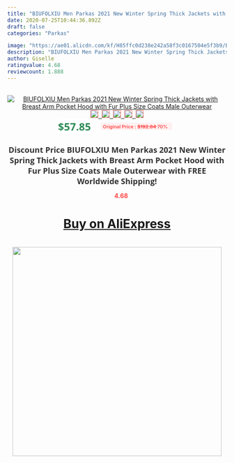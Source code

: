 ```yaml
---
title: "BIUFOLXIU Men Parkas 2021 New Winter Spring Thick Jackets with Breast Arm Pocket Hood with Fur Plus Size Coats Male Outerwear"
date: 2020-07-25T10:44:36.892Z
draft: false
categories: "Parkas"

image: "https://ae01.alicdn.com/kf/H85ffc0d238e242a58f3c0167504e5f3b9/BIUFOLXIU-Men-Parkas-2021-New-Winter-Spring-Thick-Jackets-with-Breast-Arm-Pocket-Hood-with-Fur.jpg"
description: "BIUFOLXIU Men Parkas 2021 New Winter Spring Thick Jackets with Breast Arm Pocket Hood with Fur Plus Size Coats Male Outerwear"
author: Giselle
ratingvalue: 4.68
reviewcount: 1.888
---
```

<br>
<div style="text-align: center;">
<a href="https://s.click.aliexpress.com/e/_9HDJ8Z" target="_blank" rel="nofollow noopener noreferrer"><img alt="BIUFOLXIU Men Parkas 2021 New Winter Spring Thick Jackets with Breast Arm Pocket Hood with Fur Plus Size Coats Male Outerwear" class="magnifier-image" src="https://ae01.alicdn.com/kf/H85ffc0d238e242a58f3c0167504e5f3b9/BIUFOLXIU-Men-Parkas-2021-New-Winter-Spring-Thick-Jackets-with-Breast-Arm-Pocket-Hood-with-Fur.jpg_640x640.jpg">
<br>
<img style="border:1px solid salmon" src="https://ae01.alicdn.com/kf/H85ffc0d238e242a58f3c0167504e5f3b9/BIUFOLXIU-Men-Parkas-2021-New-Winter-Spring-Thick-Jackets-with-Breast-Arm-Pocket-Hood-with-Fur.jpg_120x120.jpg">&nbsp;&nbsp;<img style="border:1px solid salmon" src="https://ae01.alicdn.com/kf/He5d9aaa561cf419d8320f3967aa323da0/BIUFOLXIU-Men-Parkas-2021-New-Winter-Spring-Thick-Jackets-with-Breast-Arm-Pocket-Hood-with-Fur.jpg_120x120.jpg">&nbsp;&nbsp;<img style="border:1px solid salmon" src="https://ae01.alicdn.com/kf/H77facab80df0478dae56cb32ac7f460ag/BIUFOLXIU-Men-Parkas-2021-New-Winter-Spring-Thick-Jackets-with-Breast-Arm-Pocket-Hood-with-Fur.jpg_120x120.jpg">&nbsp;&nbsp;<img style="border:1px solid salmon" src="https://ae01.alicdn.com/kf/H5eb7f8fd12434f64b4c1b114b599f07cj/BIUFOLXIU-Men-Parkas-2021-New-Winter-Spring-Thick-Jackets-with-Breast-Arm-Pocket-Hood-with-Fur.jpg_120x120.jpg">&nbsp;&nbsp;<img style="border:1px solid salmon" src="https://ae01.alicdn.com/kf/H1853469992584a1ca8b2f8b9e08b7908z/BIUFOLXIU-Men-Parkas-2021-New-Winter-Spring-Thick-Jackets-with-Breast-Arm-Pocket-Hood-with-Fur.jpg_120x120.jpg"></a></div><br0>
<div style="text-align: center;"><span style="background-color: white; border: 0px; box-sizing: border-box; color: seagreen; display: inline-block; font-family: &quot;open sans&quot; , &quot;arial&quot; , &quot;helvetica&quot; , sans-serif , &quot;heiti&quot;; font-size: 24px; font-stretch: inherit; font-weight: 700; line-height: inherit; margin: 0px 10px 0px 0px; padding: 0px; vertical-align: middle;">$57.85 </span>
<span style="background: rgb(255 , 241 , 241); border-radius: 3px; border: 0px; box-sizing: border-box; color: #ff4747; display: inline-block; font-family: inherit; font-size: 12px; font-stretch: inherit; font-style: inherit; font-variant: inherit; font-weight: 600; line-height: inherit; margin: 0px; padding: 2px 5px; transform: scale(0.9); vertical-align: middle;">Original Price : <b style="text-decoration: line-through;">$192.84 </b> 70%&nbsp;&nbsp;</span></div>
<h1 style="color: #333333; display: inline-block; font-family: &quot;open sans&quot; , &quot;arial&quot; , &quot;helvetica&quot; , sans-serif , &quot;heiti&quot;; font-size: 18px; font-stretch: inherit; font-weight: 700; text-align: center;">Discount Price BIUFOLXIU Men Parkas 2021 New Winter Spring Thick Jackets with Breast Arm Pocket Hood with Fur Plus Size Coats Male Outerwear with FREE Worldwide Shipping!</h1>
<div style="color: #ff4747; text-align: center;">
<img src="https://4.bp.blogspot.com/-M0ZcTcb-5uY/XleCXlxnR4I/AAAAAAAAAEc/OrjgMkXV1oMQFaCRZj5HQwOCBcu3w1FegCPcBGAYYCw/s1600/star.png" style="height: 15px;">&nbsp;<b>4.68</b></div>
<div class="button_cont" align="center"><a class="buynow_a" href="https://s.click.aliexpress.com/e/_9HDJ8Z" target="_blank" rel="nofollow noopener noreferrer"><H1>Buy on AliExpress</H1></a></div><br>
<div class="separator" style="clear: both; text-align: center;">
<img src="https://lh3.googleusercontent.com/-pTy5HemUv9M/XlePHvY0dAI/AAAAAAAAAE4/0nX5iRUoIWY8eMW9Dpxeirr157OZliDIgCLcBGAsYHQ/s1600/badge.gif" width="480">
</div>
